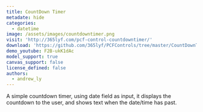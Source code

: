 ```yaml
---
title: CountDown Timer
metadate: hide
categories:
  - datetime
image: /assets/images/countdowntimer.png
visit: 'http://365lyf.com/pcf-control-countdowntimer/'
download: 'https://github.com/365lyf/PCFControls/tree/master/CountDownTimer'
demo_youtube: F2B-ukK1dAc
model_support: true
canvas_support: false
license_defined: false
authors:
  - andrew_ly
---
```


A simple countdown timer, using date field as input, it displays the countdown to the user, and shows text when the date/time has past.
